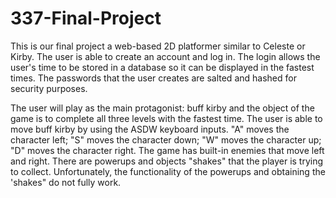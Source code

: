 # 337-Final-Project

This is our final project a web-based 2D platformer similar to Celeste or Kirby. The user is able to create an account and log in. The login allows the user's time to be stored in a database so it can be displayed in the fastest times. The passwords that the user creates are salted and hashed for security purposes. 

The user will play as the main protagonist: buff kirby and the object of the game is to complete all three levels with the fastest time. The user is able to move buff kirby by using the ASDW keyboard inputs. 
"A" moves the character left; "S" moves the character down; "W" moves the character up; "D" moves the character right. The game has built-in enemies that move left and right. There are powerups and objects "shakes" that the player is trying to collect. Unfortunately, the functionality of the powerups and obtaining the 'shakes" do not fully work. 
